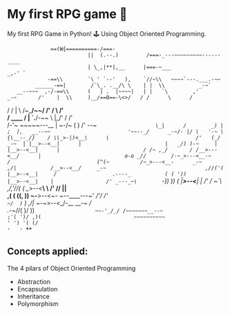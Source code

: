 # My first RPG game 🧙
My first RPG Game in Python! 🕹️ Using Object Oriented Programming.  

 			      ==(W{==========-/===-                       
                              ||  (.--.)         /===-_---~~~~~~~~~------____  
                              | \_,|**|,__      |===-~___                _,-' `
                 -==\\        `\ ' `--'   ),    `//~\\   ~~~~`---.___.-~~      
             ______-==|        /`\_. .__/\ \    | |  \\           _-~`         
       __--~~~  ,-/-==\\      (   | .  |~~~~|   | |   `\        ,'             
    _-~       /'    |  \\     )__/==0==-\<>/   / /      \      /               
  /        /       |   \\      /~\___/~~\/  /' /        \   /'                
 /  ____  /         |    \`\.__/-~~   \  |_/'  /          \/'                  
/-'~    ~~~~~---__  |     ~-/~         ( )   /'        _--~`                   
                  \_|      /        _) | ;  ),   __--~~                        
                    '~~--_/      _-~/- |/ \   '-~ \                            
                   {\__--_/}    / \\_>-|)<__\      \                           
                   /'   (_/  _-~  | |__>--<__|      |                          
                  |   _/) )-~     | |__>--<__|      |                          
                  / /~ ,_/       / /__>---<__/      |                          
                 o-o _//        /-~_>---<__-~      /                           
                 (^(~          /~_>---<__-      _-~                            
                ,/|           /__>--<__/     _-~                               
             ,//('(          |__>--<__|     /                  .----_          
            ( ( '))          |__>--<__|    |                 /' _---_~\        
         `-)) )) (           |__>--<__|    |               /'  /     ~\`\      
        ,/,'//( (             \__>--<__\    \            /'  //        ||      
      ,( ( ((, ))              ~-__>--<_~-_  ~--____---~' _/'/        /'       
    `~/  )` ) ,/|                 ~-_~>--<_/-__       __-~ _/                  
  ._-~//( )/ )) `                    ~~-'_/_/ /~~~~~~~__--~                    
   ;'( ')/ ,)(                              ~~~~~~~~~~                         
  ' ') '( (/                                                                   
    '   '  `**

## Concepts applied:
The 4 pilars of Object Oriented Programming 
- Abstraction
- Encapsulation
- Inheritance
- Polymorphism
